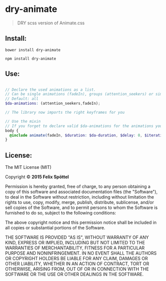 # dry-animate

> DRY scss version of Animate.css

## Install:

```
bower install dry-animate

npm install dry-animate
```

## Use:

```scss

// Declare the used animations as a list.
// Can be single animations (fadeIn), groups (attention_seekers) or simply all
// Default: all
$da-animations: (attention_seekers,fadeIn);

// The library now imports the right keyframes for you

// Use the mixin
// If you forget to declare valid $da-animations for the animations you are using, the mixin will throw an error
body {
  @include animate(fadeIn, $duration: $da-duration, $delay: 0, $iterations: 1);
}

```

## License:

The MIT License (MIT)

Copyright © **2015 Felix Spöttel**

Permission is hereby granted, free of charge, to any person obtaining a copy
of this software and associated documentation files (the "Software"), to deal
in the Software without restriction, including without limitation the rights
to use, copy, modify, merge, publish, distribute, sublicense, and/or sell
copies of the Software, and to permit persons to whom the Software is
furnished to do so, subject to the following conditions:

The above copyright notice and this permission notice shall be included in all
copies or substantial portions of the Software.

THE SOFTWARE IS PROVIDED "AS IS", WITHOUT WARRANTY OF ANY KIND, EXPRESS OR
IMPLIED, INCLUDING BUT NOT LIMITED TO THE WARRANTIES OF MERCHANTABILITY,
FITNESS FOR A PARTICULAR PURPOSE AND NONINFRINGEMENT. IN NO EVENT SHALL THE
AUTHORS OR COPYRIGHT HOLDERS BE LIABLE FOR ANY CLAIM, DAMAGES OR OTHER
LIABILITY, WHETHER IN AN ACTION OF CONTRACT, TORT OR OTHERWISE, ARISING FROM,
OUT OF OR IN CONNECTION WITH THE SOFTWARE OR THE USE OR OTHER DEALINGS IN THE
SOFTWARE.
